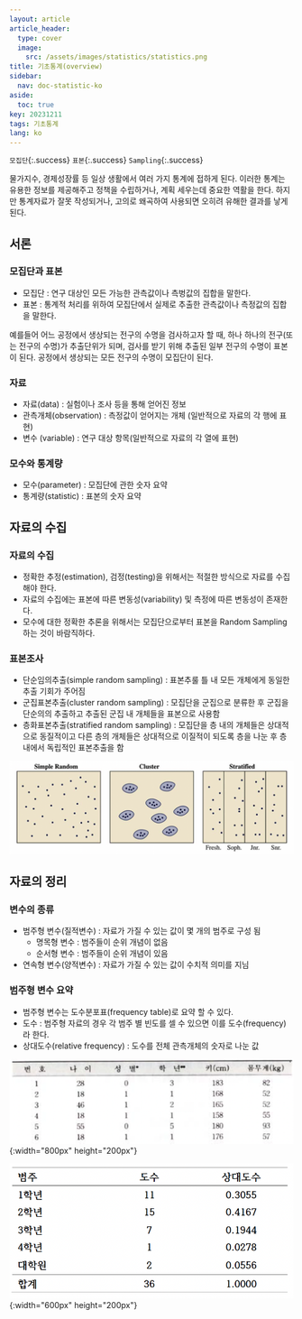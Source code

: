 ```yaml
---
layout: article
article_header:
  type: cover
  image:
    src: /assets/images/statistics/statistics.png
title: 기초통계(overview)
sidebar:
  nav: doc-statistic-ko
aside:
  toc: true
key: 20231211
tags: 기초통계
lang: ko
---
```


`모집단`{:.success} `표본`{:.success} `Sampling`{:.success}

물가지수, 경제성장률 등 일상 생활에서 여러 가지 통계에 접하게 된다. 이러한 통계는 유용한 정보를 제공해주고 정책을 수립하거나, 계획 세우는데 중요한 역활을 한다.
하지만 통계자료가 잘못 작성되거나, 고의로 왜곡하여 사용되면 오히려 유해한 결과를 낳게 된다.

<!--more-->

## 서론
### 모집단과 표본
- 모집단 : 연구 대상인 모든 가능한 관측값이나 측벙값의 집합을 말한다.
- 표본 : 통계적 처리를 위하여 모집단에서 실제로 추출한 관측값이나 측정값의 집합을 말한다.

예를들어 어느 공정에서 생상되는 전구의 수명을 검사하고자 할 때, 하나 하나의 전구(또는 전구의 수명)가 추출단위가 되며, 검사를 받기 위해 추출된 일부 전구의 수명이 표본이 된다. 공정에서 생상되는 모든 전구의 수명이 모집단이 된다.

### 자료
- 자료(data) : 실험이나 조사 등을 통해 얻어진 정보
- 관측개체(observation) : 측정값이 얻어지는 개체 (일반적으로 자료의 각 행에 표현)
- 변수 (variable) : 연구 대상 항목(일반적으로 자료의 각 열에 표현)

### 모수와 통계량
- 모수(parameter) : 모집단에 관한 숫자 요약
- 통계량(statistic) : 표본의 숫자 요약

## 자료의 수집
### 자료의 수집
- 정확한 추정(estimation), 검정(testing)을 위해서는 적절한 방식으로 자료를 수집해야 한다.
- 자료의 수집에는 표본에 따른 변동성(variability) 및 측정에 따른 변동성이 존재한다.
- 모수에 대한 정확한 추론을 위해서는 모집단으로부터 표본을 Random Sampling 하는 것이 바람직하다.

### 표본조사
- 단순임의추출(simple random sampling) : 표본추룰 틀 내 모든 개체에게 동일한 추출 기회가 주어짐
- 군집표본추출(cluster random sampling) : 모집단을 군집으로 분류한 후 군집을 단순의의 추출하고 추출된 군집 내 개체들을 표본으로 사용함
- 층화표본추출(stratified random sampling) : 모집단을 층 내의 개체들은 상대적으로 동질적이고 다른 층의 개체들은 상대적으로 이질적이 되도록 층을 나눈 후 층 내에서 독립적인 표본추출을 함

![Image](/assets/images/statistics/sampling.png)

## 자료의 정리
### 변수의 종류
- 범주형 변수(질적변수) : 자료가 가질 수 있는 값이 몇 개의 범주로 구성 됨
  - 명목형 변수 : 범주들이 순위 개념이 없음
  - 순서형 변수 : 범주들이 순위 개념이 있음
- 연속형 변수(양적변수) : 자료가 가질 수 있는 값이 수치적 의미를 지님

### 범주형 변수 요약
- 범주형 변수는 도수분포표(frequency table)로 요약 할 수 있다.
- 도수 : 범주형 자료의 경우 각 범주 별 빈도를 셀 수 있으면 이를 도수(frequency) 라 한다.
- 상대도수(relative frequency) : 도수를 전체 관측개체의 숫자로 나눈 값

![Image](/assets/images/statistics/frequency_data.png){:width="800px" height="200px"}

![Image](/assets/images/statistics/frequency.png){:width="600px" height="200px"}






